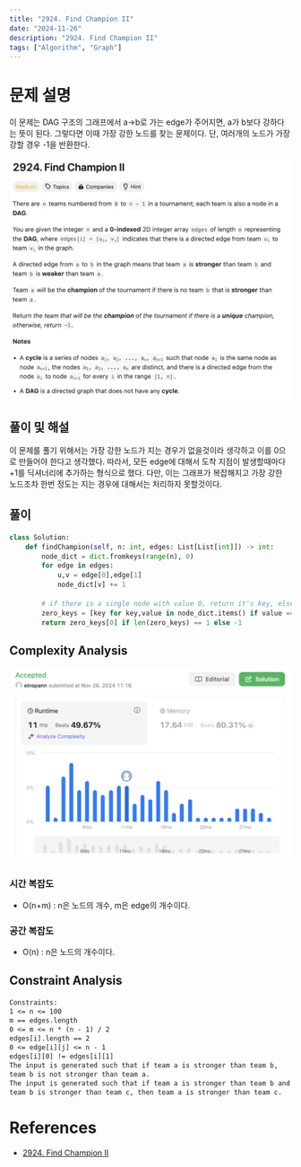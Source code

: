 ```yaml
---
title: "2924. Find Champion II"
date: "2024-11-26"
description: "2924. Find Champion II"
tags: ["Algorithm", "Graph"]
---
```


# 문제 설명
이 문제는 DAG 구조의 그래프에서 a->b로 가는 edge가 주어지면, a가 b보다 강하다는 뜻이 된다. 그렇다면 이때 가장 강한 노드를 찾는 문제이다. 단, 여러개의 노드가 가장 강할 경우 -1을 반환한다.

![2924](../../../images/LEET/2924/2924.png)

## 풀이 및 해설
이 문제를 풀기 위해서는 가장 강한 노드가 지는 경우가 없을것이라 생각하고 이를 0으로 만들어야 한다고 생각했다. 따라서, 모든 edge에 대해서 도착 지점이 발생할때마다 +1를 딕셔너리에 추가하는 형식으로 했다. 다만, 이는 그래프가 복잡해지고 가장 강한 노드조차 한번 정도는 지는 경우에 대해서는 처리하지 못할것이다.

## 풀이
```python
class Solution:
    def findChampion(self, n: int, edges: List[List[int]]) -> int:
        node_dict = dict.fromkeys(range(n), 0)
        for edge in edges:
            u,v = edge[0],edge[1]
            node_dict[v] += 1
        
        # if there is a single node with value 0, return it's key, else return -1
        zero_keys = [key for key,value in node_dict.items() if value ==0]
        return zero_keys[0] if len(zero_keys) == 1 else -1
```

## Complexity Analysis
![tc](../../../images/LEET/2924/tc.png)

### 시간 복잡도
- O(n+m) : n은 노드의 개수, m은 edge의 개수이다.

### 공간 복잡도
- O(n) : n은 노드의 개수이다.

## Constraint Analysis
```
Constraints:
1 <= n <= 100
m == edges.length
0 <= m <= n * (n - 1) / 2
edges[i].length == 2
0 <= edge[i][j] <= n - 1
edges[i][0] != edges[i][1]
The input is generated such that if team a is stronger than team b, team b is not stronger than team a.
The input is generated such that if team a is stronger than team b and team b is stronger than team c, then team a is stronger than team c.
```

# References
- [2924. Find Champion II](https://leetcode.com/problems/find-champion-ii/)